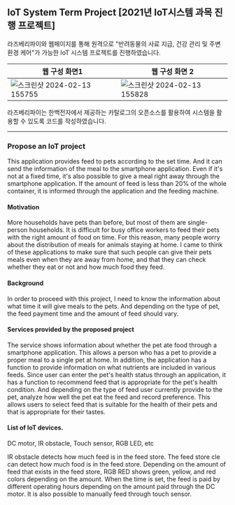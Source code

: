 ## IoT System Term Project [2021년 IoT시스템 과목 진행 프로젝트]
라즈베리파이와 웹페이지를 통해 원격으로 "반려동물의 사료 지급, 건강 관리 및 주변 환경 케어"가 가능한 IoT 시스템 프로젝트를 진행하였습니다.

|웹 구성 화면1|웹 구성 화면 2|
|----|----|
|![스크린샷 2024-02-13 155755](https://github.com/cmsxi/IoT-System-Term-Project/assets/133588297/b6c0b015-f224-49fb-9e32-c999fbaa0ec8)|![스크린샷 2024-02-13 155828](https://github.com/cmsxi/IoT-System-Term-Project/assets/133588297/62507257-538b-459f-bb33-324d00780c37)|


라즈베리파이는 한백전자에서 제공하는 카탈로그의 오픈소스를 활용하여 시스템을 활용할 수 있도록 코드를 작성하였습니다.

-------------

### Propose an IoT project
This application provides feed to pets according to the set time. And it can send the information of the meal to the smartphone application. Even if it's not at a fixed time, it's also possible to give a meal right away through the smartphone application. If the amount of feed is less than 20% of the whole container, it is informed through the application and the feeding machine.

#### Motivation
More households have pets than before, but most of them are single-person households. It is difficult for busy office workers to feed their pets with the right amount of food on time. For this reason, many people worry about the distribution of meals for animals staying at home. I came to think of these applications to make sure that such people can give their pets meals even when they are away from home, and that they can check whether they eat or not and how much food they feed.

#### Background
In order to proceed with this project, I need to know the information about what time it will give meals to the pets. And depending on the type of pet, the feed payment time and the amount of feed should vary.

#### Services provided by the proposed project
The service shows information about whether the pet ate food through a smartphone application. This allows a person who has a pet to provide a proper meal to a single pet at home. In addition, the application has a function to provide information on what nutrients are included in various feeds. Since user can enter the pet's health status through an application, it has a function to recommend feed that is appropriate for the pet's health condition. And depending on the type of feed user currently provide to the pet, analyze how well the pet eat the feed and record preference. This allows users to select feed that is suitable for the health of their pets and that is appropriate for their tastes.

#### List of IoT devices.
DC motor, IR obstacle, Touch sensor, RGB LED, etc

IR obstacle detects how much feed is in the feed store. The feed store cle can detect how much food is in the feed store. Depending on the amount of feed that exists in the feed store, RGB RED shows green, yellow, and red colors depending on the amount. When the time is set, the feed is paid by different operating hours depending on the amount paid through the DC motor. It is also possible to manually feed through touch sensor.
